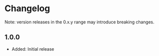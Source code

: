 # Changelog
Note: version releases in the 0.x.y range may introduce breaking changes.

## 1.0.0

- Added: Initial release

